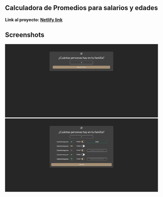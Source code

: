 <h2>Calculadora de Promedios para salarios y edades</h2>

<strong>Link al proyecto: <a href="https://distracted-mclean-d93d2f.netlify.app/">Netlify link</a></strong>

<h2>Screenshots</h2>

![Screenshot](edades-y-salarios.jpg)
![Screenshot](edades-y-salarios2.jpg)
